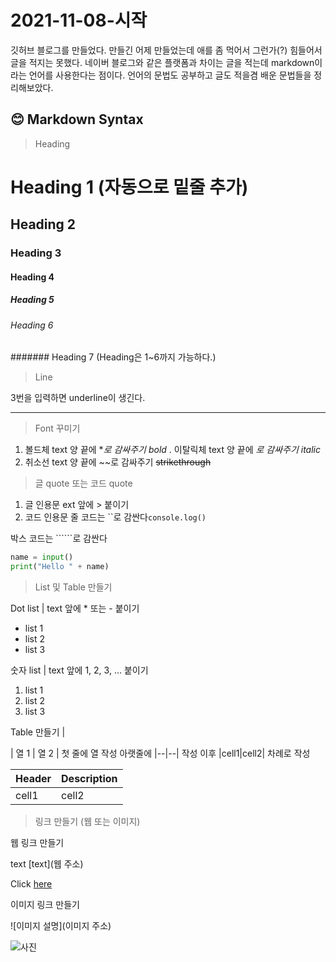 # 2021-11-08-시작
깃허브 블로그를 만들었다. 만들긴 어제 만들었는데 애를 좀 먹어서 그런가(?) 힘들어서 글을 적지는 못했다. 네이버 블로그와 같은 플랫폼과 차이는 글을 적는데 markdown이라는 언어를 사용한다는 점이다. 언어의 문법도 공부하고 글도 적을겸 배운 문법들을 정리해보았다.

## 😊 Markdown Syntax 


> Heading


# Heading 1 (자동으로 밑줄 추가)
## Heading 2
### Heading 3
#### Heading 4
##### Heading 5
###### Heading 6
####### Heading 7 (Heading은 1~6까지 가능하다.)

> Line

3번을 입력하면 underline이 생긴다.

---
> Font 꾸미기 

1. 볼드체 text 양 끝에 **로 감싸주기 
*bold**
. 이탈릭체 text 양 끝에 *로 감싸주기
italic*
3. 취소선 text 양 끝에 ~~로 감싸주기
~~strikethrough~~
> 글 quote 또는 코드 quote

1. 글 인용문
ext 앞에 > 붙이기
2. 코드 인용문
줄 코드는 ``로 감싼다`console.log()`

박스 코드는 ``````로 감싼다
```python
name = input()
print("Hello " + name)
```



> List 및 Table 만들기


Dot list | text 앞에 * 또는 - 붙이기


* list 1
* list 2
* list 3


숫자 list | text 앞에 1, 2, 3, ... 붙이기

1. list 1
2. list 2
3. list 3


Table 만들기 | 

| 열 1 | 열 2 | 첫 줄에 열 작성
아랫줄에 |--|--| 작성
이후 |cell1|cell2| 차례로 작성


|Header|Description|
|--|--|
|cell1|cell2|


> 링크 만들기 (웹 또는 이미지)


웹 링크 만들기

text [text](웹 주소)


Click [here](https://smartwolder.github.io/)


이미지 링크 만들기

![이미지 설명](이미지 주소)


![사진](링크)
